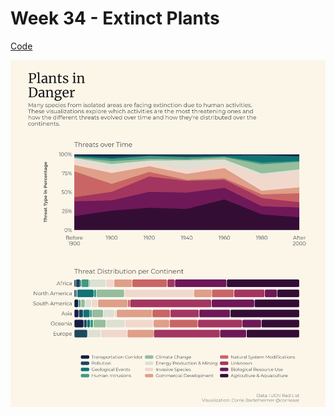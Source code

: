 # Week 34 - Extinct Plants

[Code](../R/2020-34/week_34.R)

![](https://raw.githubusercontent.com/corriebar/TidyTuesday/master/plots/2020-34/composition.png)